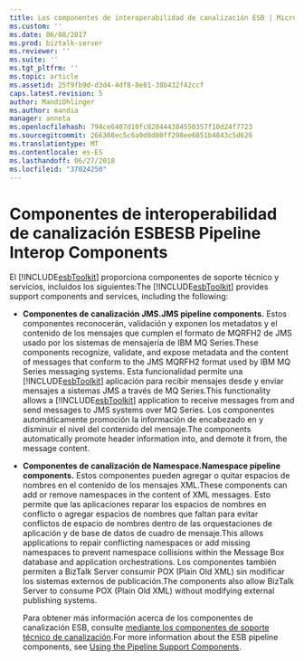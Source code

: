 ```yaml
---
title: Los componentes de interoperabilidad de canalización ESB | Microsoft Docs
ms.custom: ''
ms.date: 06/08/2017
ms.prod: biztalk-server
ms.reviewer: ''
ms.suite: ''
ms.tgt_pltfrm: ''
ms.topic: article
ms.assetid: 25f9fb9d-d3d4-4df8-8e81-38b432f42ccf
caps.latest.revision: 5
author: MandiOhlinger
ms.author: mandia
manager: anneta
ms.openlocfilehash: 794ce6407d10fc820444384550357f10d24f7723
ms.sourcegitcommit: 266308ec5c6a9d8d80ff298ee6051b4843c5d626
ms.translationtype: MT
ms.contentlocale: es-ES
ms.lasthandoff: 06/27/2018
ms.locfileid: "37024250"
---
```

# <a name="esb-pipeline-interop-components"></a><span data-ttu-id="e671f-102">Componentes de interoperabilidad de canalización ESB</span><span class="sxs-lookup"><span data-stu-id="e671f-102">ESB Pipeline Interop Components</span></span>
<span data-ttu-id="e671f-103">El [!INCLUDE[esbToolkit](../includes/esbtoolkit-md.md)] proporciona componentes de soporte técnico y servicios, incluidos los siguientes:</span><span class="sxs-lookup"><span data-stu-id="e671f-103">The [!INCLUDE[esbToolkit](../includes/esbtoolkit-md.md)] provides support components and services, including the following:</span></span>  
  
- <span data-ttu-id="e671f-104">**Componentes de canalización JMS.**</span><span class="sxs-lookup"><span data-stu-id="e671f-104">**JMS pipeline components.**</span></span> <span data-ttu-id="e671f-105">Estos componentes reconocerán, validación y exponen los metadatos y el contenido de los mensajes que cumplen el formato de MQRFH2 de JMS usado por los sistemas de mensajería de IBM MQ Series.</span><span class="sxs-lookup"><span data-stu-id="e671f-105">These components recognize, validate, and expose metadata and the content of messages that conform to the JMS MQRFH2 format used by IBM MQ Series messaging systems.</span></span> <span data-ttu-id="e671f-106">Esta funcionalidad permite una [!INCLUDE[esbToolkit](../includes/esbtoolkit-md.md)] aplicación para recibir mensajes desde y enviar mensajes a sistemas JMS a través de MQ Series.</span><span class="sxs-lookup"><span data-stu-id="e671f-106">This functionality allows a [!INCLUDE[esbToolkit](../includes/esbtoolkit-md.md)] application to receive messages from and send messages to JMS systems over MQ Series.</span></span> <span data-ttu-id="e671f-107">Los componentes automáticamente promoción la información de encabezado en y disminuir el nivel del contenido del mensaje.</span><span class="sxs-lookup"><span data-stu-id="e671f-107">The components automatically promote header information into, and demote it from, the message content.</span></span>  
  
- <span data-ttu-id="e671f-108">**Componentes de canalización de Namespace.**</span><span class="sxs-lookup"><span data-stu-id="e671f-108">**Namespace pipeline components.**</span></span> <span data-ttu-id="e671f-109">Estos componentes pueden agregar o quitar espacios de nombres en el contenido de los mensajes XML.</span><span class="sxs-lookup"><span data-stu-id="e671f-109">These components can add or remove namespaces in the content of XML messages.</span></span> <span data-ttu-id="e671f-110">Esto permite que las aplicaciones reparar los espacios de nombres en conflicto o agregar espacios de nombres que faltan para evitar conflictos de espacio de nombres dentro de las orquestaciones de aplicación y de base de datos de cuadro de mensaje.</span><span class="sxs-lookup"><span data-stu-id="e671f-110">This allows applications to repair conflicting namespaces or add missing namespaces to prevent namespace collisions within the Message Box database and application orchestrations.</span></span> <span data-ttu-id="e671f-111">Los componentes también permiten a BizTalk Server consumir POX (Plain Old XML) sin modificar los sistemas externos de publicación.</span><span class="sxs-lookup"><span data-stu-id="e671f-111">The components also allow BizTalk Server to consume POX (Plain Old XML) without modifying external publishing systems.</span></span>  
  
  <span data-ttu-id="e671f-112">Para obtener más información acerca de los componentes de canalización ESB, consulte [mediante los componentes de soporte técnico de canalización](../esb-toolkit/using-the-pipeline-support-components.md).</span><span class="sxs-lookup"><span data-stu-id="e671f-112">For more information about the ESB pipeline components, see [Using the Pipeline Support Components](../esb-toolkit/using-the-pipeline-support-components.md).</span></span>